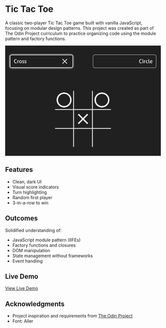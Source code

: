 # Tic Tac Toe

A classic two-player Tic Tac Toe game built with vanilla JavaScript, focusing on modular design patterns. This project was created as part of The Odin Project curriculum to practice organizing code using the module pattern and factory functions.

![Game Screenshot](./assets/images/screenshot.png)

## Features

- Clean, dark UI
- Visual score indicators
- Turn highlighting
- Random first player
- 3-in-a-row to win

## Outcomes

Solidified understanding of:
- JavaScript module pattern (IIFEs)
- Factory functions and closures
- DOM manipulation
- State management without frameworks
- Event handling

## Live Demo

[View Live Demo](https://miryarik.github.io/top-tic-tac-toe/)


## Acknowledgments

- Project inspiration and requirements from [The Odin Project](https://www.theodinproject.com)
- Font: Aller